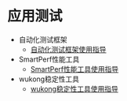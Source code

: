 # 应用测试

- 自动化测试框架
  - [自动化测试框架使用指导](arkxtest-guidelines.md)
- SmartPerf性能工具
  - [SmartPerf性能工具使用指导](smartperf-guidelines.md)
- wukong稳定性工具
  - [wukong稳定性工具使用指导](wukong-guidelines.md)
